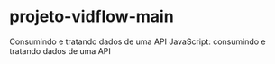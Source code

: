 # projeto-vidflow-main
 Consumindo e tratando dados de uma API JavaScript: consumindo e tratando dados de uma API
